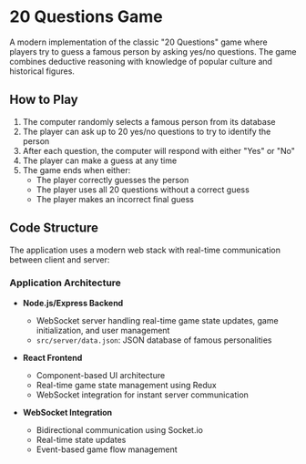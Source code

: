 # 20 Questions Game

A modern implementation of the classic "20 Questions" game where players try to guess a famous person by asking yes/no questions. The game combines deductive reasoning with knowledge of popular culture and historical figures.

## How to Play

1. The computer randomly selects a famous person from its database
2. The player can ask up to 20 yes/no questions to try to identify the person
3. After each question, the computer will respond with either "Yes" or "No"
4. The player can make a guess at any time
5. The game ends when either:
   - The player correctly guesses the person
   - The player uses all 20 questions without a correct guess
   - The player makes an incorrect final guess

## Code Structure

The application uses a modern web stack with real-time communication between client and server:

### Application Architecture
- **Node.js/Express Backend**
  - WebSocket server handling real-time game state updates, game initialization, and user management
  - `src/server/data.json`: JSON database of famous personalities

- **React Frontend**
  - Component-based UI architecture
  - Real-time game state management using Redux
  - WebSocket integration for instant server communication

- **WebSocket Integration**
  - Bidirectional communication using Socket.io
  - Real-time state updates
  - Event-based game flow management
